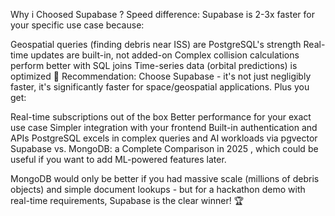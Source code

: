 Why i Choosed Supabase ? 
Speed difference: Supabase is 2-3x faster for your specific use case because:

Geospatial queries (finding debris near ISS) are PostgreSQL's strength
Real-time updates are built-in, not added-on
Complex collision calculations perform better with SQL joins
Time-series data (orbital predictions) is optimized
🚀 Recommendation:
Choose Supabase - it's not just negligibly faster, it's significantly faster for space/geospatial applications. Plus you get:

Real-time subscriptions out of the box
Better performance for your exact use case
Simpler integration with your frontend
Built-in authentication and APIs
PostgreSQL excels in complex queries and AI workloads via pgvector 
Supabase vs. MongoDB: a Complete Comparison in 2025
, which could be useful if you want to add ML-powered features later.

MongoDB would only be better if you had massive scale (millions of debris objects) and simple document lookups - but for a hackathon demo with real-time requirements, Supabase is the clear winner! 🏆


